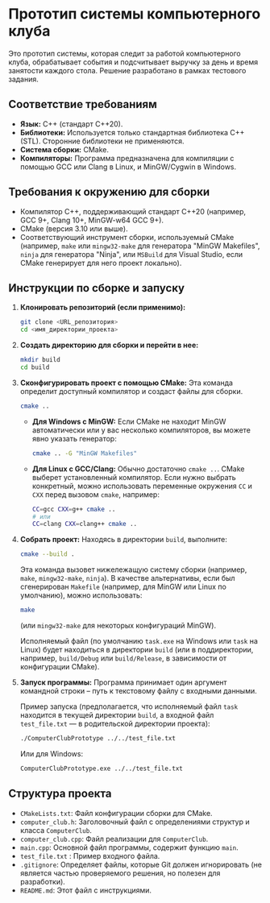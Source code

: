 # Прототип системы компьютерного клуба

Это прототип системы, которая следит за работой компьютерного клуба, обрабатывает события и подсчитывает выручку за день и время занятости каждого стола.
Решение разработано в рамках тестового задания.

## Соответствие требованиям

*   **Язык:** C++ (стандарт C++20).
*   **Библиотеки:** Используется только стандартная библиотека C++ (STL). Сторонние библиотеки не применяются.
*   **Система сборки:** CMake.
*   **Компиляторы:** Программа предназначена для компиляции с помощью GCC или Clang в Linux, и MinGW/Cygwin в Windows.

## Требования к окружению для сборки

*   Компилятор C++, поддерживающий стандарт C++20 (например, GCC 9+, Clang 10+, MinGW-w64 GCC 9+).
*   CMake (версия 3.10 или выше).
*   Соответствующий инструмент сборки, используемый CMake (например, `make` или `mingw32-make` для генератора "MinGW Makefiles", `ninja` для генератора "Ninja", или `MSBuild` для Visual Studio, если CMake генерирует для него проект локально).

## Инструкции по сборке и запуску

1.  **Клонировать репозиторий (если применимо):**
    ```bash
    git clone <URL_репозитория>
    cd <имя_директории_проекта>
    ```

2.  **Создать директорию для сборки и перейти в нее:**
    ```bash
    mkdir build
    cd build
    ```

3.  **Сконфигурировать проект с помощью CMake:**
    Эта команда определит доступный компилятор и создаст файлы для сборки.
    ```bash
    cmake ..
    ```
    *   **Для Windows с MinGW:** Если CMake не находит MinGW автоматически или у вас несколько компиляторов, вы можете явно указать генератор:
        ```bash
        cmake .. -G "MinGW Makefiles"
        ```
    *   **Для Linux с GCC/Clang:** Обычно достаточно `cmake ..`. CMake выберет установленный компилятор. Если нужно выбрать конкретный, можно использовать переменные окружения `CC` и `CXX` перед вызовом `cmake`, например:
        ```bash
        CC=gcc CXX=g++ cmake ..
        # или
        CC=clang CXX=clang++ cmake ..
        ```

4.  **Собрать проект:**
    Находясь в директории `build`, выполните:
    ```bash
    cmake --build .
    ```
    Эта команда вызовет нижележащую систему сборки (например, `make`, `mingw32-make`, `ninja`).
    В качестве альтернативы, если был сгенерирован `Makefile` (например, для MinGW или Linux по умолчанию), можно использовать:
    ```bash
    make 
    ```
    (или `mingw32-make` для некоторых конфигураций MinGW).

    Исполняемый файл (по умолчанию `task.exe` на Windows или `task` на Linux) будет находиться в директории `build` (или в поддиректории, например, `build/Debug` или `build/Release`, в зависимости от конфигурации CMake).

5.  **Запуск программы:**
    Программа принимает один аргумент командной строки – путь к текстовому файлу с входными данными.

    Пример запуска (предполагается, что исполняемый файл `task` находится в текущей директории `build`, а входной файл `test_file.txt` — в родительской директории проекта):
    ```bash
    ./ComputerClubPrototype ../../test_file.txt
    ```
    Или для Windows:
    ```bash
    ComputerClubPrototype.exe ../../test_file.txt
    ```

## Структура проекта

*   `CMakeLists.txt`: Файл конфигурации сборки для CMake.
*   `computer_club.h`: Заголовочный файл с определениями структур и класса `ComputerClub`.
*   `computer_club.cpp`: Файл реализации для `ComputerClub`.
*   `main.cpp`: Основной файл программы, содержит функцию `main`.
*   `test_file.txt` : Пример входного файла.
*   `.gitignore`: Определяет файлы, которые Git должен игнорировать (не является частью проверяемого решения, но полезен для разработки).
*   `README.md`: Этот файл с инструкциями.
